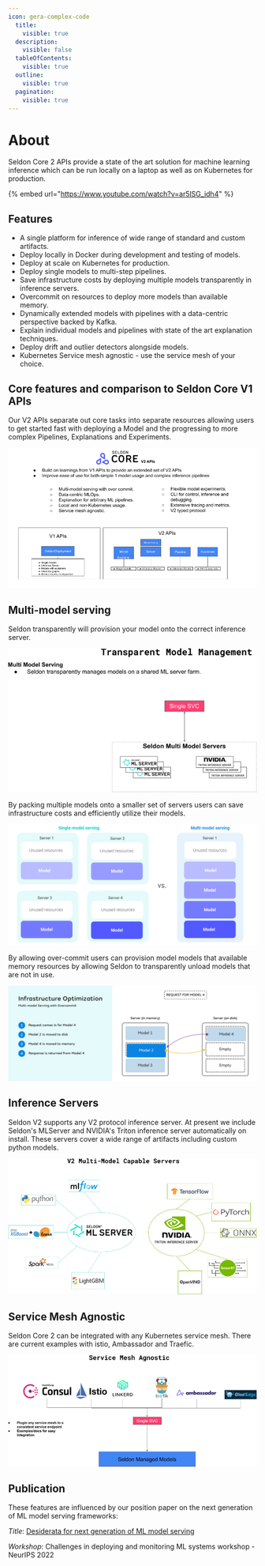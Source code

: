 ```yaml
---
icon: gera-complex-code
  title:
    visible: true
  description:
    visible: false
  tableOfContents:
    visible: true
  outline:
    visible: true
  pagination:
    visible: true
---
```



# About

Seldon Core 2 APIs provide a state of the art solution for machine learning inference which
can be run locally on a laptop as well as on Kubernetes for production.

{% embed url="https://www.youtube.com/watch?v=ar5lSG_idh4" %}

## Features

* A single platform for inference of wide range of standard and custom artifacts.
* Deploy locally in Docker during development and testing of models.
* Deploy at scale on Kubernetes for production.
* Deploy single models to multi-step pipelines.
* Save infrastructure costs by deploying multiple models transparently in inference servers.
* Overcommit on resources to deploy more models than available memory.
* Dynamically extended models with pipelines with a data-centric perspective backed by Kafka.
* Explain individual models and pipelines with state of the art explanation techniques.
* Deploy drift and outlier detectors alongside models.
* Kubernetes Service mesh agnostic - use the service mesh of your choice.


## Core features and comparison to Seldon Core V1 APIs

Our V2 APIs separate out core tasks into separate resources allowing users to get started fast
with deploying a Model and the progressing to more complex Pipelines, Explanations and Experiments.

![intro](images/intro.png)

## Multi-model serving

Seldon transparently will provision your model onto the correct inference server.

![mms1](images/multimodel1.png)

By packing multiple models onto a smaller set of servers users can save infrastructure costs and
efficiently utilize their models.

![mms2](images/mms.png)

By allowing over-commit users can provision model models that available memory resources by
allowing Seldon to transparently unload models that are not in use.

![mms3](images/overcommit.png)

## Inference Servers

Seldon V2 supports any V2 protocol inference server. At present we include Seldon's MLServer and NVIDIA's Triton inference server automatically on install. These servers cover a wide range of artifacts including custom python models.

![servers](images/servers.png)

## Service Mesh Agnostic

Seldon Core 2 can be integrated with any Kubernetes service mesh. There are current examples with istio, Ambassador and Traefic.

![mesh](images/mesh.png)

## Publication

These features are influenced by our position paper on the next generation of ML model serving frameworks:

*Title*: [Desiderata for next generation of ML model serving](http://arxiv.org/abs/2210.14665)

*Workshop*: Challenges in deploying and monitoring ML systems workshop - NeurIPS 2022
